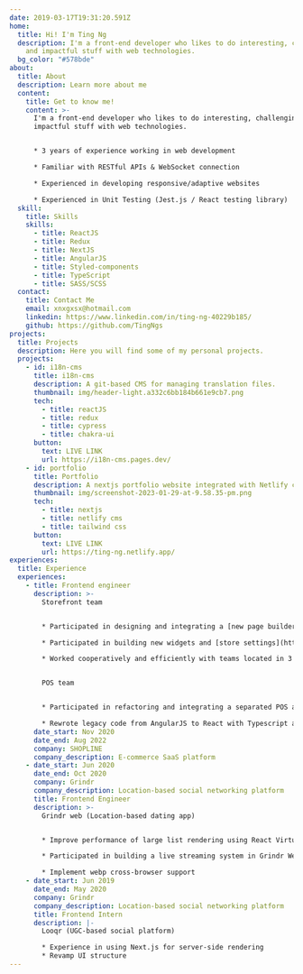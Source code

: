 ```yaml
---
date: 2019-03-17T19:31:20.591Z
home:
  title: Hi! I'm Ting Ng
  description: I'm a front-end developer who likes to do interesting, challenging,
    and impactful stuff with web technologies.
  bg_color: "#578bde"
about:
  title: About
  description: Learn more about me
  content:
    title: Get to know me!
    content: >-
      I'm a front-end developer who likes to do interesting, challenging, and
      impactful stuff with web technologies.


      * 3 years of experience working in web development

      * Familiar with RESTful APIs & WebSocket connection

      * Experienced in developing responsive/adaptive websites

      * Experienced in Unit Testing (Jest.js / React testing library)
  skill:
    title: Skills
    skills:
      - title: ReactJS
      - title: Redux
      - title: NextJS
      - title: AngularJS
      - title: Styled-components
      - title: TypeScript
      - title: SASS/SCSS
  contact:
    title: Contact Me
    email: xnxgxsx@hotmail.com
    linkedin: https://www.linkedin.com/in/ting-ng-40229b185/
    github: https://github.com/TingNgs
projects:
  title: Projects
  description: Here you will find some of my personal projects.
  projects:
    - id: i18n-cms
      title: i18n-cms
      description: A git-based CMS for managing translation files.
      thumbnail: img/header-light.a332c6bb184b661e9cb7.png
      tech:
        - title: reactJS
        - title: redux
        - title: cypress
        - title: chakra-ui
      button:
        text: LIVE LINK
        url: https://i18n-cms.pages.dev/
    - id: portfolio
      title: Portfolio
      description: A nextjs portfolio website integrated with Netlify cms
      thumbnail: img/screenshot-2023-01-29-at-9.58.35-pm.png
      tech:
        - title: nextjs
        - title: netlify cms
        - title: tailwind css
      button:
        text: LIVE LINK
        url: https://ting-ng.netlify.app/
experiences:
  title: Experience
  experiences:
    - title: Frontend engineer
      description: >-
        Storefront team


        * Participated in designing and integrating a [new page builder](https://support.shoplineapp.com/hc/en-us/articles/5765970540697--Coming-Soon-SHOPLINE-Page-Builder-New-#h_01G74C7NVXDPA1AVS3VQK3VHZ3) architecture into the existing themes system for the e-commerce website

        * Participated in building new widgets and [store settings](https://support.shoplineapp.com/hc/en-us/articles/9885492115865-Store-Settings-Page-Builder-New-) support for new page builder

        * Worked cooperatively and efficiently with teams located in 3 different countries. (Taiwan, Hong Kong, and mainland China)


        POS team


        * Participated in refactoring and integrating a separated POS admin system into an e-commerce admin system, and delivered features that work in both systems

        * Rewrote legacy code from AngularJS to React with Typescript and refined state management.
      date_start: Nov 2020
      date_end: Aug 2022
      company: SHOPLINE
      company_description: E-commerce SaaS platform
    - date_start: Jun 2020
      date_end: Oct 2020
      company: Grindr
      company_description: Location-based social networking platform
      title: Frontend Engineer
      description: >-
        Grindr web (Location-based dating app)


        * Improve performance of large list rendering using React Virtualized

        * Participated in building a live streaming system in Grindr Web using agora technology

        * Implement webp cross-browser support
    - date_start: Jun 2019
      date_end: May 2020
      company: Grindr
      company_description: Location-based social networking platform
      title: Frontend Intern
      description: |-
        Looqr (UGC-based social platform)

        * Experience in using Next.js for server-side rendering
        * Revamp UI structure
---
```

